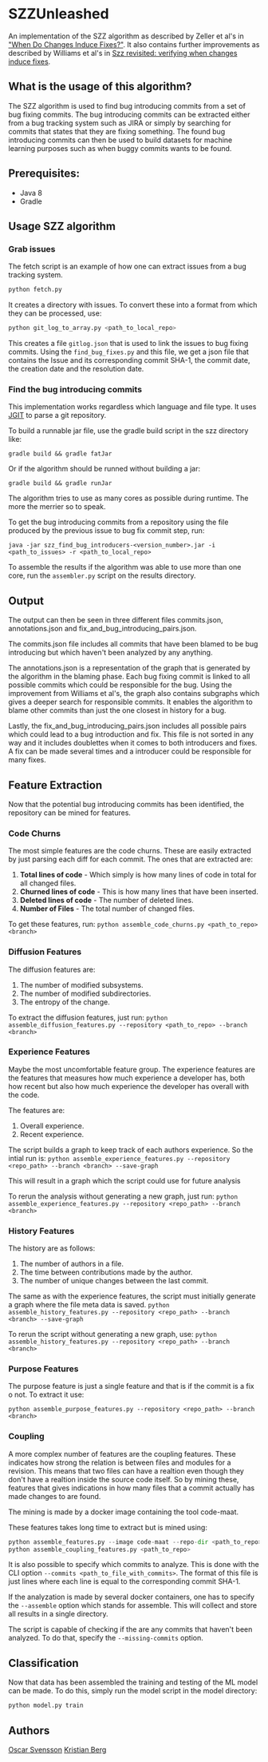 # SZZUnleashed

An implementation of the SZZ algorithm as described by Zeller et al's in ["When Do
Changes Induce Fixes?"](https://www.st.cs.uni-saarland.de/papers/msr2005/). It
also contains further improvements as described by Williams et al's in [Szz
revisited: verifying when changes induce fixes](https://www.researchgate.net/publication/220854597_SZZ_revisited_verifying_when_changes_induce_fixes).

## What is the usage of this algorithm?

The SZZ algorithm is used to find bug introducing commits from a set of bug
fixing commits. The bug introducing commits can be extracted either from a bug
tracking system such as JIRA or simply by searching for commits that states that
they are fixing something. The found bug introducing commits can then be used to
build datasets for machine learning purposes such as when buggy commits wants to
be found.

## Prerequisites:

* Java 8
* Gradle

## Usage SZZ algorithm

### Grab issues ###
The fetch script is an example of how one can extract issues from a bug tracking
system.
```python
python fetch.py
```
It creates a directory with issues. To convert these into a format from which they can
be processed, use:
```python
python git_log_to_array.py <path_to_local_repo>
```
This creates a file `gitlog.json` that is used to link the issues to bug fixing
commits. Using the `find_bug_fixes.py` and this file, we get a json file
that contains the Issue and its corresponding commit SHA-1, the commit date,
the creation date and the resolution date.

### Find the bug introducing commits ###

This implementation works regardless which language and file type. It uses
[JGIT](https://www.eclipse.org/jgit/) to parse a git repository.

To build a runnable jar file, use the gradle build script in the szz directory
like:

```shell
gradle build && gradle fatJar
```

Or if the algorithm should be runned without building a jar:

```shell
gradle build && gradle runJar
```

The algorithm tries to use as many cores as possible during runtime. The more
the merrier so to speak.

To get the bug introducing commits from a repository using the file produced
by the previous issue to bug fix commit step, run:

```shell
java -jar szz_find_bug_introducers-<version_number>.jar -i <path_to_issues> -r <path_to_local_repo>
```
To assemble the results if the algorithm was able to use more than one core,
run the `assembler.py` script on the results directory.

## Output

The output can then be seen in three different files commits.json,
annotations.json and fix\_and\_bug\_introducing\_pairs.json.

The commits.json file includes all commits that have been blamed to be bug
introducing but which haven't been analyzed by any anything.

The annotations.json is a representation of the graph that is generated by the
algorithm in the blaming phase. Each bug fixing commit is linked to all possible
commits which could be responsible for the bug. Using the improvement from
Williams et al's, the graph also contains subgraphs which gives a deeper search
for responsible commits. It enables the algorithm to blame other commits than
just the one closest in history for a bug.

Lastly, the fix\_and\_bug\_introducing\_pairs.json includes all possible pairs
which could lead to a bug introduction and fix. This file is not sorted in any
way and it includes doublettes when it comes to both introducers and fixes. A
fix can be made several times and a introducer could be responsible for many
fixes.

## Feature Extraction ##
Now that the potential bug introducing commits has been identified, the
repository can be mined for features.

### Code Churns ###
The most simple features are the code churns. These are easily extracted by
just parsing each diff for each commit. The ones that are extracted are:

1. **Total lines of code** - Which simply is how many lines of code in total
for all changed files.
2. **Churned lines of code** - This is how many lines that have been inserted.
3. **Deleted lines of code** - The number of deleted lines.
4. **Number of Files** - The total number of changed files.

To get these features, run: `python assemble_code_churns.py <path_to_repo>
<branch>`

### Diffusion Features ###
The diffusion features are:

1. The number of modified subsystems.
2. The number of modified subdirectories.
3. The entropy of the change.

To extract the diffusion features, just run:
`python assemble_diffusion_features.py --repository <path_to_repo> --branch <branch>`

### Experience Features ###
Maybe the most uncomfortable feature group. The experience features are the
features that measures how much experience a developer has, both how recent
but also how much experience the developer has overall with the code.

The features are:

1. Overall experience.
2. Recent experience.

The script builds a graph to keep track of each authors experience. So the intial
run is:
`python assemble_experience_features.py --repository <repo_path> --branch <branch> --save-graph`

This will result in a graph which the script could use for future analysis

To rerun the analysis without generating a new graph, just run:
`python assemble_experience_features.py --repository <repo_path> --branch <branch>`

### History Features ###
The history are as follows:

1. The number of authors in a file.
2. The time between contributions made by the author.
3. The number of unique changes between the last commit.

The same as with the experience features, the script must initially generate a graph
where the file meta data is saved.
`python assemble_history_features.py --repository <repo_path> --branch <branch> --save-graph`

To rerun the script without generating a new graph, use:
`python assemble_history_features.py --repository <repo_path> --branch <branch>`

### Purpose Features ###
The purpose feature is just a single feature and that is if the commit is a fix o
not. To extract it use:

`python assemble_purpose_features.py --repository <repo_path> --branch <branch>`

### Coupling ###
A more complex number of features are the coupling features. These indicates
how strong the relation is between files and modules for a revision. This means
that two files can have a realtion even though they don't have a realtion
inside the source code itself. So by mining these, features that gives
indications in how many files that a commit actually has made changes to are
found.

The mining is made by a docker image containing the tool code-maat.

These features takes long time to extract but is mined using:

```python
python assemble_features.py --image code-maat --repo-dir <path_to_repo> --result-dir <path_to_write_result>
python assemble_coupling_features.py <path_to_repo>
```

It is also possible to specify which commits to analyze. This is done with the
CLI option `--commits <path_to_file_with_commits>`. The format of this file is
just lines where each line is equal to the corresponding commit SHA-1.

If the analyzation is made by several docker containers, one has to specify
the `--assemble` option which stands for assemble. This will collect and store
all results in a single directory.

The script is capable of checking if the are any commits that haven't been
analyzed. To do that, specify the `--missing-commits` option.

## Classification ##
Now that data has been assembled the training and testing of the ML model can
be made. To do this, simply run the model script in the model directory:
```python
python model.py train
```

## Authors

[Oscar Svensson](mailto:wgcp92@gmail.com)
[Kristian Berg](mailto:kristianberg.jobb@gmail.com)
